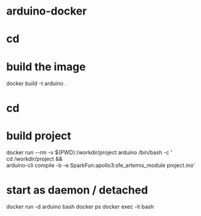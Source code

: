 # arduino-docker
# cd <arduino-docker repo dir>

# build the image
docker build -t arduino .

# cd <arduino project dir>

# build project
docker run --rm -v ${PWD}:/workdir/project arduino /bin/bash -c '\
	cd /workdir/project && \
	arduino-cli compile -b -e SparkFun:apollo3:sfe_artemis_module project.ino'


# start as daemon / detached
docker run -d arduino bash
docker ps
docker exec -it <container id> bash
